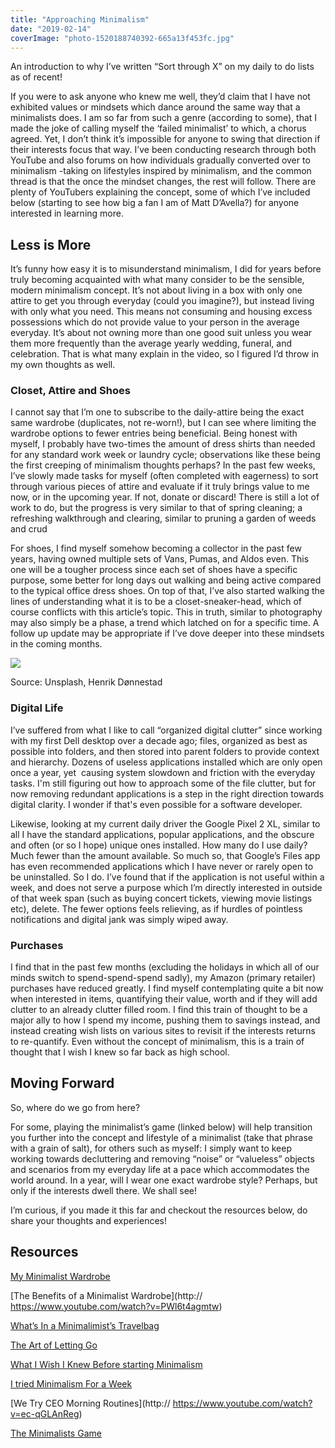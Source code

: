 ```yaml
---
title: "Approaching Minimalism"
date: "2019-02-14"
coverImage: "photo-1520188740392-665a13f453fc.jpg"
---
```


An introduction to why I’ve written “Sort through X” on my daily to do lists as of recent!

If you were to ask anyone who knew me well, they’d claim that I have not exhibited values or mindsets which dance around the same way that a minimalists does. I am so far from such a genre (according to some), that I made the joke of calling myself the ‘failed minimalist’ to which, a chorus agreed. Yet, I don’t think it’s impossible for anyone to swing that direction if their interests focus that way. I’ve been conducting research through both YouTube and also forums on how individuals gradually converted over to minimalism -taking on lifestyles inspired by minimalism, and the common thread is that the once the mindset changes, the rest will follow. There are plenty of YouTubers explaining the concept, some of which I’ve included below (starting to see how big a fan I am of Matt D’Avella?) for anyone interested in learning more.

## Less is More

It’s funny how easy it is to misunderstand minimalism, I did for years before truly becoming acquainted with what many consider to be the sensible, modern minimalism concept. It’s not about living in a box with only one attire to get you through everyday (could you imagine?), but instead living with only what you need. This means not consuming and housing excess possessions which do not provide value to your person in the average everyday. It’s about not owning more than one good suit unless you wear them more frequently than the average yearly wedding, funeral, and celebration. That is what many explain in the video, so I figured I’d throw in my own thoughts as well.

### Closet, Attire and Shoes

I cannot say that I’m one to subscribe to the daily-attire being the exact same wardrobe (duplicates, not re-worn!), but I can see where limiting the wardrobe options to fewer entries being beneficial. Being honest with myself, I probably have two-times the amount of dress shirts than needed for any standard work week or laundry cycle; observations like these being the first creeping of minimalism thoughts perhaps? In the past few weeks, I’ve slowly made tasks for myself (often completed with eagerness) to sort through various pieces of attire and evaluate if it truly brings value to me now, or in the upcoming year. If not, donate or discard! There is still a lot of work to do, but the progress is very similar to that of spring cleaning; a refreshing walkthrough and clearing, similar to pruning a garden of weeds and crud  

For shoes, I find myself somehow becoming a collector in the past few years, having owned multiple sets of Vans, Pumas, and Aldos even. This one will be a tougher process since each set of shoes have a specific purpose, some better for long days out walking and being active compared to the typical office dress shoes. On top of that, I’ve also started walking the lines of understanding what it is to be a closet-sneaker-head, which of course conflicts with this article’s topic. This in truth, similar to photography may also simply be a phase, a trend which latched on for a specific time. A follow up update may be appropriate if I’ve dove deeper into these mindsets in the coming months.

![](https://images.unsplash.com/photo-1512413914633-b5043f4041ea?ixlib=rb-1.2.1&ixid=eyJhcHBfaWQiOjEyMDd9)

Source: Unsplash, Henrik Dønnestad

### Digital Life

I’ve suffered from what I like to call “organized digital clutter” since working with my first Dell desktop over a decade ago; files, organized as best as possible into folders, and then stored into parent folders to provide context and hierarchy. Dozens of useless applications installed which are only open once a year, yet  causing system slowdown and friction with the everyday tasks. I'm still figuring out how to approach some of the file clutter, but for now removing redundant applications is a step in the right direction towards digital clarity. I wonder if that's even possible for a software developer.  

Likewise, looking at my current daily driver the Google Pixel 2 XL, similar to all I have the standard applications, popular applications, and the obscure and often (or so I hope) unique ones installed. How many do I use daily? Much fewer than the amount available. So much so, that Google’s Files app has even recommended applications which I have never or rarely open to be uninstalled. So I do. I’ve found that if the application is not useful within a week, and does not serve a purpose which I’m directly interested in outside of that week span (such as buying concert tickets, viewing movie listings etc), delete. The fewer options feels relieving, as if hurdles of pointless notifications and digital jank was simply wiped away.

### Purchases

I find that in the past few months (excluding the holidays in which all of our minds switch to spend-spend-spend sadly), my Amazon (primary retailer) purchases have reduced greatly. I find myself contemplating quite a bit now when interested in items, quantifying their value, worth and if they will add clutter to an already clutter filled room. I find this train of thought to be a major ally to how I spend my income, pushing them to savings instead, and instead creating wish lists on various sites to revisit if the interests returns to re-quantify. Even without the concept of minimalism, this is a train of thought that I wish I knew so far back as high school.

## Moving Forward

So, where do we go from here?  

For some, playing the minimalist’s game (linked below) will help transition you further into the concept and lifestyle of a minimalist (take that phrase with a grain of salt), for others such as myself: I simply want to keep working towards decluttering and removing “noise” or “valueless” objects and scenarios from my everyday life at a pace which accommodates the world around. In a year, will I wear one exact wardrobe style? Perhaps, but only if the interests dwell there. We shall see!  

I’m curious, if you made it this far and checkout the resources below, do share your thoughts and experiences!

## Resources

[My Minimalist Wardrobe](https://www.youtube.com/watch?v=DSHsIOIhjJY)

[The Benefits of a Minimalist Wardrobe](http:// https://www.youtube.com/watch?v=PWl6t4agmtw)

[What’s In a Minimalimist’s Travelbag](https://www.youtube.com/watch?v=_J_eBzutBR0)

[The Art of Letting Go](https://www.youtube.com/watch?v=w7rewjFNiys)

[What I Wish I Knew Before starting Minimalism](https://www.youtube.com/watch?v=V-woPcr04DM)

[I tried Minimalism For a Week](https://www.youtube.com/watch?v=6PDlf8mPMh8﻿)

[We Try CEO Morning Routines](http:// https://www.youtube.com/watch?v=ec-qGLAnReg﻿)

[The Minimalists Game](https://www.theminimalists.com/game/)
